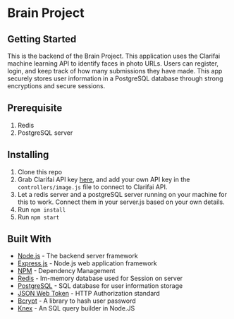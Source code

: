 # Brain Project

## Getting Started

This is the backend of the Brain Project. This application uses the Clarifai machine learning API to identify faces in photo URLs. Users can register, login, and keep track of how many submissions they have made. This app securely stores user information in a PostgreSQL database through strong encryptions and secure sessions.

## Prerequisite
1. Redis 
2. PostgreSQL server

## Installing

1. Clone this repo
2. Grab Clarifai API key [here](https://www.clarifai.com/), and add your own API key in the `controllers/image.js` file to connect to Clarifai API.
3. Let a redis server and a postgreSQL server running on your machine for this to work. Connect them in your server.js based on your own details.
4. Run `npm install`
5. Run `npm start`

## Built With
* [Node.js](https://nodejs.org/en/) - The backend server framework
* [Express.js](https://expressjs.com/) - Node.js web application framework
* [NPM](https://www.npmjs.com/) - Dependency Management
* [Redis](https://redis.io/) - Im-memory database used for Session on server
* [PostgreSQL](https://www.postgresql.org/) - SQL database for user information storage
* [JSON Web Token](https://jwt.io/) - HTTP Authorization standard
* [Bcrypt](https://www.npmjs.com/package/bcrypt) - A library to hash user password
* [Knex](http://knexjs.org/) - An SQL query builder in Node.JS 


